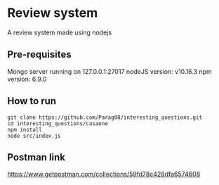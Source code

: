 # Review system

A review system made using nodejs

## Pre-requisites

Mongo server running on 127.0.0.1:27017
nodeJS version: v10.16.3
npm version: 6.9.0

## How to run

```
git clone https://github.com/Parag08/interesting_questions.git
cd interesting_questions/casaone
npm install
node src/index.js
```

## Postman link

https://www.getpostman.com/collections/59fd78c428dfa6574608